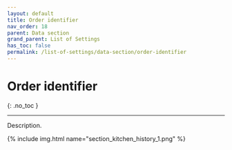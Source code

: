 ```yaml
---
layout: default
title: Order identifier
nav_order: 18
parent: Data section
grand_parent: List of Settings
has_toc: false
permalink: /list-of-settings/data-section/order-identifier
---
```


# Order identifier
{: .no_toc }

---

Description.

{% include img.html name="section_kitchen_history_1.png" %}
